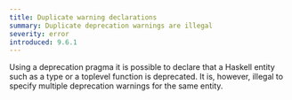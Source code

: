 ```yaml
---
title: Duplicate warning declarations
summary: Duplicate deprecation warnings are illegal
severity: error
introduced: 9.6.1
---
```


Using a deprecation pragma it is possible to declare that a Haskell entity such as a type or a toplevel function is deprecated.
It is, however, illegal to specify multiple deprecation warnings for the same entity.

